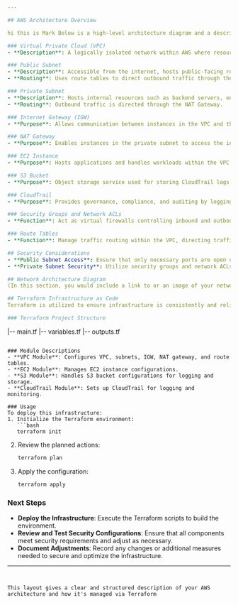 ```yaml
---

## AWS Architecture Overview

hi this is Mark Below is a high-level architecture diagram and a description of each component.

### Virtual Private Cloud (VPC)
- **Description**: A logically isolated network within AWS where resources are launched. 

### Public Subnet
- **Description**: Accessible from the internet, hosts public-facing resources like web servers.
- **Routing**: Uses route tables to direct outbound traffic through the Internet Gateway (IGW).

### Private Subnet
- **Description**: Hosts internal resources such as backend servers, enhancing security by restricting public internet access.
- **Routing**: Outbound traffic is directed through the NAT Gateway.

### Internet Gateway (IGW)
- **Purpose**: Allows communication between instances in the VPC and the internet.

### NAT Gateway
- **Purpose**: Enables instances in the private subnet to access the internet for outbound traffic while blocking inbound traffic.

### EC2 Instance
- **Purpose**: Hosts applications and handles workloads within the VPC.

### S3 Bucket
- **Purpose**: Object storage service used for storing CloudTrail logs and other data securely.

### CloudTrail
- **Purpose**: Provides governance, compliance, and auditing by logging and retaining account activity across the AWS infrastructure.

### Security Groups and Network ACLs
- **Function**: Act as virtual firewalls controlling inbound and outbound traffic to resources, enhancing security at both instance and subnet levels.

### Route Tables
- **Function**: Manage traffic routing within the VPC, directing traffic between subnets, gateways, and other endpoints.

## Security Considerations
- **Public Subnet Access**: Ensure that only necessary ports are open using security groups.
- **Private Subnet Security**: Utilize security groups and network ACLs to manage traffic and enhance security.

## Network Architecture Diagram
(In this section, you would include a link to or an image of your network diagram.)

## Terraform Infrastructure as Code
Terraform is utilized to ensure infrastructure is consistently and reliably deployed. Below is the project structure and a brief overview of each module.

### Terraform Project Structure
```
|-- main.tf
|-- variables.tf
|-- outputs.tf
```

### Module Descriptions
- **VPC Module**: Configures VPC, subnets, IGW, NAT gateway, and route tables.
- **EC2 Module**: Manages EC2 instance configurations.
- **S3 Module**: Handles S3 bucket configurations for logging and storage.
- **CloudTrail Module**: Sets up CloudTrail for logging and monitoring.

### Usage
To deploy this infrastructure:
1. Initialize the Terraform environment:
   ```bash
   terraform init
   ```
2. Review the planned actions:
   ```bash
   terraform plan
   ```
3. Apply the configuration:
   ```bash
   terraform apply
   ```

### Next Steps
- **Deploy the Infrastructure**: Execute the Terraform scripts to build the environment.
- **Review and Test Security Configurations**: Ensure that all components meet security requirements and adjust as necessary.
- **Document Adjustments**: Record any changes or additional measures needed to secure and optimize the infrastructure.

---
```


This layout gives a clear and structured description of your AWS architecture and how it's managed via Terraform
